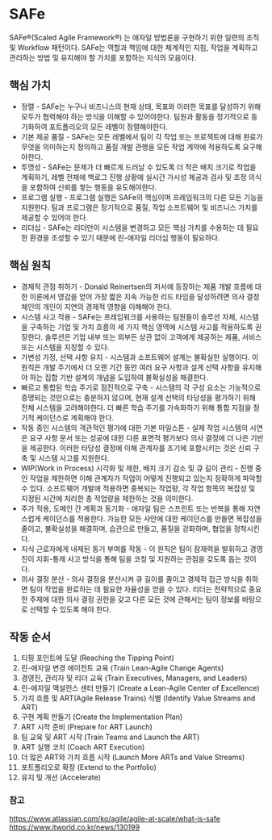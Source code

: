 # SAFe
SAFe®(Scaled Agile Framework®) 는 애자일 방법론을 구현하기 위한 일련의 조직 및 Workflow 패턴이다. SAFe는 역할과 책임에 대한 체계적인 지침, 작업을 계획하고 관리하는 방법 및 유지해야 할 가치를 포함하는 지식의 모음이다.

## 핵심 가치
* 정렬 - SAFe는 누구나 비즈니스의 현재 상태, 목표와 이러한 목표를 달성하기 위해 모두가 협력해야 하는 방식을 이해할 수 있어야한다. 팀원과 활동을 정기적으로 동기화하여 포트폴리오의 모든 레벨이 정렬해야한다. 
* 기본 제공 품질 - SAFe는 모든 레벨에서 팀이 각 작업 또는 프로젝트에 대해 완료가 무엇을 의미하는지 정의하고 품질 개발 관행을 모든 작업 계약에 적용하도록 요구해야한다.
* 투명성 - SAFe는 문제가 더 빠르게 드러날 수 있도록 더 작은 배치 크기로 작업을 계획하기, 레벨 전체에 백로그 진행 상황에 실시간 가시성 제공과 검사 및 조정 의식을 포함하여 신뢰를 쌓는 행동을 유도해야한다.
* 프로그램 실행 - 프로그램 실행은 SAFe의 핵심이며 프레임워크의 다른 모든 기능을 지원한다. 팀과 프로그램은 정기적으로 품질, 작업 소프트웨어 및 비즈니스 가치를 제공할 수 있어야 한다.
* 리더십 - SAFe는 리더만이 시스템을 변경하고 모든 핵심 가치를 수용하는 데 필요한 환경을 조성할 수 있기 때문에 린-애자일 리더십 행동이 필요하다.

## 핵심 원칙
* 경제적 관점 취하기 - Donald Reinertsen의 저서에 등장하는 제품 개발 흐름에 대한 이론에서 영감을 얻어 가장 짧은 지속 가능한 리드 타임을 달성하려면 의사 결정 체인의 개인이 지연의 경제적 영향을 이해해야 한다.
* 시스템 사고 적용 - SAFe는 프레임워크를 사용하는 팀원들이 솔루션 자체, 시스템을 구축하는 기업 및 가치 흐름의 세 가지 핵심 영역에 시스템 사고를 적용하도록 권장한다. 솔루션은 기업 내부 또는 외부든 상관 없이 고객에게 제공하는 제품, 서비스 또는 시스템을 지칭할 수 있다.
* 가변성 가정, 선택 사항 유지 - 시스템과 소프트웨어 설계는 불확실한 실행이다. 이 원칙은 개발 주기에서 더 오랜 기간 동안 여러 요구 사항과 설계 선택 사항을 유지해야 하는 집합 기반 설계의 개념을 도입하여 불확실성을 해결한다.
* 빠르고 통합된 학습 주기로 점진적으로 구축 - 시스템의 각 구성 요소는 기능적으로 증명되는 것만으로는 충분하지 않으며, 현재 설계 선택의 타당성을 평가하기 위해 전체 시스템을 고려해야한다. 더 빠른 학습 주기를 가속화하기 위해 통합 지점을 정기적 케이던스로 계획해야 한다.
* 작동 중인 시스템의 객관적인 평가에 대한 기본 마일스톤 - 실제 작업 시스템의 시연은 요구 사항 문서 또는 성공에 대한 다른 표면적 평가보다 의사 결정에 더 나은 기반을 제공한다. 이러한 타당성 결정에 이해 관계자를 조기에 포함시키는 것은 신뢰 구축 및 시스템 사고를 지원한다.
* WIP(Work in Process) 시각화 및 제한, 배치 크기 감소 및 큐 길이 관리 - 진행 중인 작업을 제한하면 이해 관계자가 작업이 어떻게 진행되고 있는지 정확하게 파악할 수 있다. 소프트웨어 개발에 적용하면 중복되는 작업량, 각 작업 항목의 복잡성 및 지정된 시간에 처리한 총 작업량을 제한하는 것을 의미한다.
* 주가 적용, 도메인 간 계획과 동기화 - 애자일 팀은 스프린트 또는 반복을 통해 자연스럽게 케이던스를 적용한다. 가능한 모든 사안에 대한 케이던스를 만들면 복잡성을 줄이고, 불확실성을 해결하며, 습관으로 만들고, 품질을 강화하며, 협업을 정착시킨다. 
* 지식 근로자에게 내제된 동기 부여를 작동 - 이 원칙은 팀이 잠재력을 발휘하고 경영진이 지휘-통제 사고 방식을 통해 팀을 코칭 및 지원하는 관점을 갖도록 돕는 것이다.
* 의사 결정 분산 - 의사 결정을 분산시켜 큐 길이를 줄이고 경제적 접근 방식을 취하면 팀이 작업을 완료하는 데 필요한 자율성을 얻을 수 있다. 리더는 전략적으로 중요한 주제에 대한 의사 결정 권한을 갖고 다른 모든 것에 관해서는 팀이 정보를 바탕으로 선택할 수 있도록 해야 한다.

## 작동 순서
1. 티핑 포인트에 도달 (Reaching the Tipping Point)
2. 린-애자일 변경 에이전트 교육 (Train Lean-Agile Change Agents)
3. 경영진, 관리자 및 리더 교육 (Train Executives, Managers, and Leaders)
4. 린-애자일 액설런스 센터 만들기 (Create a Lean-Agile Center of Excellence)
5. 가치 흐름 및 ART(Agile Release Trains) 식별 (Identify Value Streams and ART)
6. 구현 계획 만들기 (Create the Implementation Plan)
7. ART 시작 준비 (Prepare for ART Launch)
8. 팀 교육 및 ART 시작 (Train Teams and Launch the ART)
9. ART 실행 코치 (Coach ART Execution)
10. 더 많은 ART와 가치 흐름 시작 (Launch More ARTs and Value Streams)
11. 포트폴리오로 확장 (Extend to the Portfolio)
12. 유지 및 개선 (Accelerate)

### 참고
https://www.atlassian.com/ko/agile/agile-at-scale/what-is-safe     
https://www.itworld.co.kr/news/130199


